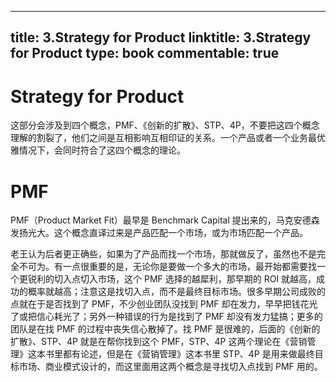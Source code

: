 
---
title: 3.Strategy for Product
linktitle: 3.Strategy for Product
type: book
commentable: true
---

# Strategy for Product

这部分会涉及到四个概念，PMF、《创新的扩散》、STP、4P，不要把这四个概念理解的割裂了，他们之间是互相影响互相印证的关系。一个产品或者一个业务最优雅情况下，会同时符合了这四个概念的理论。

# PMF

PMF（Product Market Fit）最早是 Benchmark Capital 提出来的，马克安德森发扬光大。这个概念直译过来是产品匹配一个市场，或为市场匹配一个产品。

老王认为后者更正确些，如果为了产品而找一个市场，那就做反了，虽然也不是完全不可为。有一点很重要的是，无论你是要做一个多大的市场，最开始都需要找一个更锐利的切入点切入市场，这个 PMF 选择的越犀利，那早期的 ROI 就越高，成功的概率就越高；注意这是找切入点，而不是最终目标市场。很多早期公司成败的点就在于是否找到了 PMF，不少创业团队没找到 PMF 却在发力，早早把钱花光了或把信心耗光了；另外一种错误的行为是找到了 PMF 却没有发力猛搞；更多的团队是在找 PMF 的过程中丧失信心散掉了。找 PMF 是很难的，后面的《创新的扩散》、STP、4P 就是在帮你找到这个 PMF，STP、4P 这两个理论在《营销管理》这本书里都有论述，但是在《营销管理》这本书里 STP、4P 是用来做最终目标市场、商业模式设计的，而这里面用这两个概念是寻找切入点找到 PMF 用的。

    